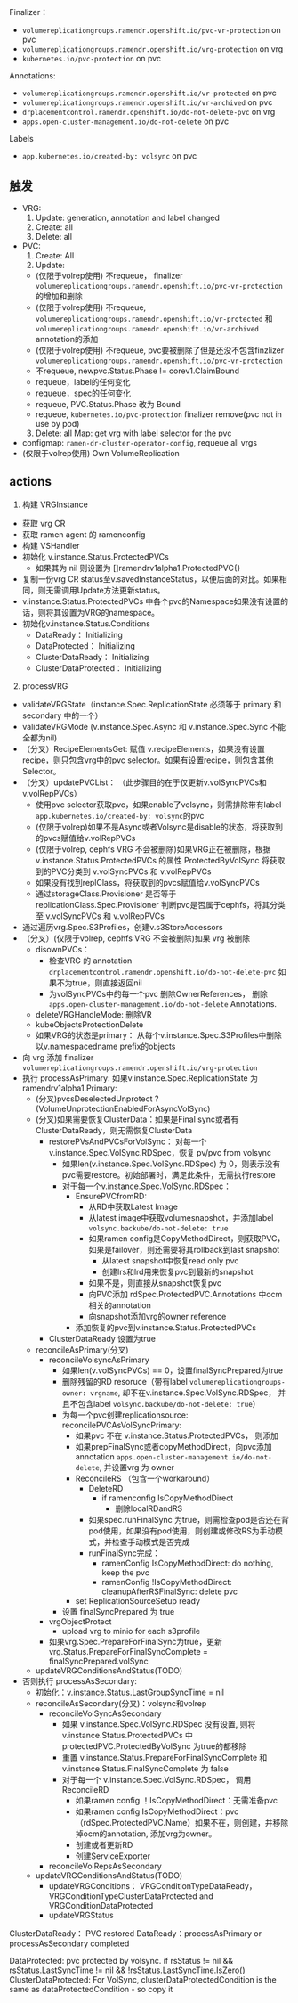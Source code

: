 Finalizer：
- `volumereplicationgroups.ramendr.openshift.io/pvc-vr-protection` on pvc
- `volumereplicationgroups.ramendr.openshift.io/vrg-protection` on vrg
- `kubernetes.io/pvc-protection` on pvc

Annotations:
- `volumereplicationgroups.ramendr.openshift.io/vr-protected` on pvc
- `volumereplicationgroups.ramendr.openshift.io/vr-archived` on pvc
- `drplacementcontrol.ramendr.openshift.io/do-not-delete-pvc` on vrg
- `apps.open-cluster-management.io/do-not-delete` on pvc

Labels
- `app.kubernetes.io/created-by: volsync` on pvc

## 触发
- VRG: 
  1. Update: generation, annotation and label changed
  2. Create: all
  3. Delete: all
- PVC: 
  1. Create: All
  2. Update: 
    - (仅限于volrep使用) 不requeue， finalizer `volumereplicationgroups.ramendr.openshift.io/pvc-vr-protection`的增加和删除
    - (仅限于volrep使用) 不requeue, `volumereplicationgroups.ramendr.openshift.io/vr-protected` 和 `volumereplicationgroups.ramendr.openshift.io/vr-archived` annotation的添加
    - (仅限于volrep使用) 不requeue, pvc要被删除了但是还没不包含finzlizer `volumereplicationgroups.ramendr.openshift.io/pvc-vr-protection`
    - 不requeue, newpvc.Status.Phase != corev1.ClaimBound
    - requeue，label的任何变化
    - requeue，spec的任何变化
    - requeue, PVC.Status.Phase 改为 Bound
    - requeue, `kubernetes.io/pvc-protection` finalizer remove(pvc not in use by pod)
  3. Delete: all
  Map: get vrg with label selector for the pvc 
- configmap: `ramen-dr-cluster-operator-config`, requeue all vrgs
- (仅限于volrep使用) Own VolumeReplication

## actions

1. 构建 VRGInstance
  - 获取 vrg CR
  - 获取 ramen agent 的 ramenconfig
  - 构建 VSHandler
  - 初始化 v.instance.Status.ProtectedPVCs
    - 如果其为 nil 则设置为 []ramendrv1alpha1.ProtectedPVC{}
  - 复制一份vrg CR status至v.savedInstanceStatus，以便后面的对比。如果相同，则无需调用Update方法更新status。
  - v.instance.Status.ProtectedPVCs 中各个pvc的Namespace如果没有设置的话，则将其设置为VRG的namespace。
  - 初始化v.instance.Status.Conditions
    - DataReady： Initializing
    - DataProtected： Initializing
    - ClusterDataReady： Initializing
    - ClusterDataProtected： Initializing
   
2. processVRG
  - validateVRGState（instance.Spec.ReplicationState 必须等于 primary 和 secondary 中的一个）
  - validateVRGMode (v.instance.Spec.Async 和 v.instance.Spec.Sync 不能全都为nil)
  - （分叉）RecipeElementsGet: 赋值 v.recipeElements，如果没有设置recipe，则只包含vrg中的pvc selector。如果有设置recipe，则包含其他Selector。
  - （分叉）updatePVCList： （此步骤目的在于仅更新v.volSyncPVCs和v.volRepPVCs）
    - 使用pvc selector获取pvc，如果enable了volsync，则需排除带有label `app.kubernetes.io/created-by: volsync`的pvc
    - (仅限于volrep)如果不是Async或者Volsync是disable的状态，将获取到的pvcs赋值给v.volRepPVCs
    - (仅限于volrep, cephfs VRG 不会被删除)如果VRG正在被删除，根据v.instance.Status.ProtectedPVCs 的属性 ProtectedByVolSync 将获取到的PVC分类到 v.volSyncPVCs 和 v.volRepPVCs
    - 如果没有找到replClass，将获取到的pvcs赋值给v.volSyncPVCs
    - 通过storageClass.Provisioner 是否等于 replicationClass.Spec.Provisioner 判断pvc是否属于cephfs，将其分类至 v.volSyncPVCs 和 v.volRepPVCs
  - 通过遍历vrg.Spec.S3Profiles，创建v.s3StoreAccessors
  - （分叉）(仅限于volrep, cephfs VRG 不会被删除)如果 vrg 被删除
    - disownPVCs： 
      - 检查VRG 的 annotation `drplacementcontrol.ramendr.openshift.io/do-not-delete-pvc` 如果不为true，则直接返回nil
      - 为volSyncPVCs中的每一个pvc 删除OwnerReferences， 删除`apps.open-cluster-management.io/do-not-delete` Annotations.
    - deleteVRGHandleMode: 删除VR
    - kubeObjectsProtectionDelete
    - 如果VRG的状态是primary： 从每个v.instance.Spec.S3Profiles中删除以v.namespacedname prefix的objects
  - 向 vrg 添加 finalizer `volumereplicationgroups.ramendr.openshift.io/vrg-protection`
  - 执行 processAsPrimary: 如果v.instance.Spec.ReplicationState 为 ramendrv1alpha1.Primary:
    - (分叉)pvcsDeselectedUnprotect ? (VolumeUnprotectionEnabledForAsyncVolSync)
    - (分叉)如果需要恢复ClusterData：如果是Final sync或者有ClusterDataReady，则无需恢复ClusterData
      - restorePVsAndPVCsForVolSync： 对每一个v.instance.Spec.VolSync.RDSpec，恢复 pv/pvc from volsync
        - 如果len(v.instance.Spec.VolSync.RDSpec) 为 0，则表示没有pvc需要restore。初始部署时，满足此条件，无需执行restore
        - 对于每一个v.instance.Spec.VolSync.RDSpec：
          - EnsurePVCfromRD:
            - 从RD中获取Latest Image
            - 从latest image中获取volumesnapshot，并添加label `volsync.backube/do-not-delete: true`
            - 如果ramen config是CopyMethodDirect，则获取PVC，如果是failover，则还需要将其rollback到last snapshot
              - 从latest snapshot中恢复read only pvc
              - 创建lrs和lrd用来恢复pvc到最新的snapshot
            - 如果不是，则直接从snapshot恢复pvc
            - 向PVC添加 rdSpec.ProtectedPVC.Annotations 中ocm相关的annotation
            - 向snapshot添加vrg的owner reference
          - 添加恢复的pvc到v.instance.Status.ProtectedPVCs
      - ClusterDataReady 设置为true
    - reconcileAsPrimary(分叉)
      - reconcileVolsyncAsPrimary
        - 如果len(v.volSyncPVCs) == 0，设置finalSyncPrepared为true
        - 删除残留的RD resoruce（带有label `volumereplicationgroups-owner: vrgname`, 却不在v.instance.Spec.VolSync.RDSpec， 并且不包含label `volsync.backube/do-not-delete: true`）
        - 为每一个pvc创建replicationsource: reconcilePVCAsVolSyncPrimary:
          - 如果pvc 不在 v.instance.Status.ProtectedPVCs， 则添加
          - 如果prepFinalSync或者copyMethodDirect，向pvc添加annotation `apps.open-cluster-management.io/do-not-delete`, 并设置vrg 为 owner
          - ReconcileRS （包含一个workaround）
            - DeleteRD
              -  if ramenconfig IsCopyMethodDirect
                 -  删除localRDandRS
            - 如果spec.runFinalSync 为true，则需检查pod是否还在背pod使用，如果没有pod使用，则创建或修改RS为手动模式，并检查手动模式是否完成
            - runFinalSync完成：
              - ramenConfig IsCopyMethodDirect: do nothing, keep the pvc
              - ramenConfig !IsCopyMethodDirect: cleanupAfterRSFinalSync: delete pvc
          - set ReplicationSourceSetup ready
        - 设置 finalSyncPrepared 为 true
      - vrgObjectProtect
        - upload vrg to minio for each s3profile
      - 如果vrg.Spec.PrepareForFinalSync为true，更新vrg.Status.PrepareForFinalSyncComplete = finalSyncPrepared.volSync
    - updateVRGConditionsAndStatus(TODO)
  - 否则执行 processAsSecondary:
    - 初始化：v.instance.Status.LastGroupSyncTime = nil 
    - reconcileAsSecondary(分叉)：volsync和volrep
      - reconcileVolSyncAsSecondary
        - 如果 v.instance.Spec.VolSync.RDSpec 没有设置, 则将v.instance.Status.ProtectedPVCs 中 protectedPVC.ProtectedByVolSync 为true的都移除
        - 重置 v.instance.Status.PrepareForFinalSyncComplete 和 v.instance.Status.FinalSyncComplete 为 false
        - 对于每一个 v.instance.Spec.VolSync.RDSpec， 调用 ReconcileRD 
          - 如果ramen config ！IsCopyMethodDirect：无需准备pvc
          - 如果ramen config IsCopyMethodDirect：pvc（rdSpec.ProtectedPVC.Name）如果不在，则创建，并移除掉ocm的annotation, 添加vrg为owner。
          - 创建或者更新RD
          - 创建ServiceExporter
      - reconcileVolRepsAsSecondary
    - updateVRGConditionsAndStatus(TODO)
      - updateVRGConditions： VRGConditionTypeDataReady， VRGConditionTypeClusterDataProtected and VRGConditionDataProtected
      - updateVRGStatus


ClusterDataReady： PVC restored
DataReady：processAsPrimary or processAsSecondary completed


DataProtected: pvc protected by volsync. if rsStatus != nil && rsStatus.LastSyncTime != nil && !rsStatus.LastSyncTime.IsZero()
ClusterDataProtected: For VolSync, clusterDataProtectedCondition is the same as dataProtectedCondition - so copy it
